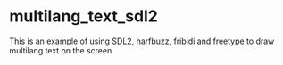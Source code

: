 # multilang_text_sdl2
This is an example of using SDL2, harfbuzz, fribidi and freetype to draw multilang text on the screen
